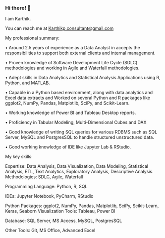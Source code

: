 ### Hi there! 👋

I am Karthik.  

You can reach me at Karthikp.consultant@gmail.com

My professional summary:

•	Around 2.5 years of experience as a Data Analyst in accepts the responsibilities to support both external clients and internal management.

•	Proven knowledge of Software Development Life Cycle (SDLC) methodologies and working in Agile and Waterfall methodologies. 

•	Adept skills in Data Analytics and Statistical Analysis Applications using R, Python, and MATLAB.

•	Capable in a Python based environment, along with data analytics and Excel data extracts and Worked on several Python and R packages like ggplot2, NumPy, Pandas, Matplotlib, SciPy, and Scikit-Learn.

•	Working knowledge of Power BI and Tableau Desktop reports.

•	Proficiency in Tabular Modeling, Multi-Dimensional Cubes and DAX

•	Good knowledge of writing SQL queries for various RDBMS such as SQL Server, MySQL and PostgresSQL to handle structured unstructured data.

•	Good working knowledge of IDE like Jupyter Lab & RStudio.

My key skills:

Expertise: 
Data Analysis, Data Visualization, Data Modeling, Statistical Analysis, ETL, Text Analytics, Exploratory Analysis, Descriptive Analysis.
Methodologies: 
SDLC, Agile, Waterfall

Programming Language: 
Python, R, SQL 

IDEs: 
Jupyter Notebook, PyCharm, RStudio

Python Packages: 
ggplot2, NumPy, Pandas, Matplotlib, SciPy, Scikit-Learn, Keras, Seaborn
Visualization Tools: 
Tableau, Power BI

Database: 
SQL Server, MS Access, MySQL, PostgresSQL

Other Tools: 
Git, MS Office, Advanced Excel
